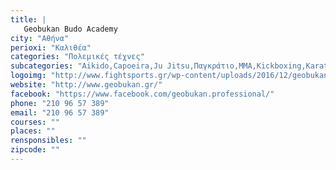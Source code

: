 ```yaml
---
title: |
   Geobukan Budo Academy
city: "Αθήνα"
perioxi: "Καλιθέα"
categories: "Πολεμικές τέχνες"
subcategories: "Aikido,Capoeira,Ju Jitsu,Παγκράτιο,MMA,Kickboxing,Karate"
logoimg: "http://www.fightsports.gr/wp-content/uploads/2016/12/geobukan-logo.jpg"
website: "http://www.geobukan.gr/"
facebook: "https://www.facebook.com/geobukan.professional/"
phone: "210 96 57 389"
email: "210 96 57 389"
courses: ""
places: ""
rensponsibles: ""
zipcode: ""
---
```




